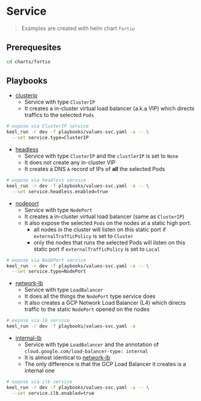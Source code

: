 # Service

> Examples are created with helm chart `fortio`

## Prerequesites

```sh
cd charts/fortio
```

## Playbooks

* [clusterip](clusterip)
  * Service with type `ClusterIP`
  * It creates a in-cluster virtual load balancer (a.k.a VIP) which directs traffics to the selected `Pods`

```sh
# expose via ClusterIP service
keel_run -r dev -f playbooks/values-svc.yaml -a -- \
  --set service.type=ClusterIP
```

* [headless](headless)
  * Service with type `ClusterIP` and the `clustlerIP` is set to `None`
  * It does not create any in-cluster VIP
  * It creates a DNS `A` record of IPs of **all** the selected Pods

```sh
# expose via headless service
keel_run -r dev -f playbooks/values-svc.yaml -a -- \
  --set service.headless.enabled=true
```

* [nodeport](nodeport)
  * Service with type `NodePort`
  * It creates a in-cluster virtual load balancer (same as `ClusterIP`)
  * It also expose the selected `Pods` on the nodes at a static high port.
    * all nodes in the cluster will listen on this static port if `externalTrafficPolicy` is set to `Cluster`
    * only the nodes that runs the selected Pods will listen on this static port if `externalTrafficPolicy` is set to `Local`

```sh
# expose via NodePort service
keel_run -r dev -f playbooks/values-svc.yaml -a -- \
  --set service.type=NodePort
```

* [network-lb](network-lb)
  * Service with type `LoadBalancer`
  * It does all the things the `NodePort` type service does
  * It also creates a GCP Network Load Balancer (L4) which directs traffic to the static `NodePort` opened on the nodes

```sh
# expose via lb service
keel_run -r dev -f playbooks/values-svc.yaml -a
```

* [internal-lb](internal-lb)
  * Service with type `LoadBalancer` and the annotation of `cloud.google.com/load-balancer-type: internal`
  * It is almost identical to [network-lb](network-lb)
  * The only difference is that the GCP Load Balancer it creates is a internal one

```sh
# expose via ilb service
keel_run -r dev -f playbooks/values-svc.yaml -a -- \
  --set service.ilb.enabled=true
```
